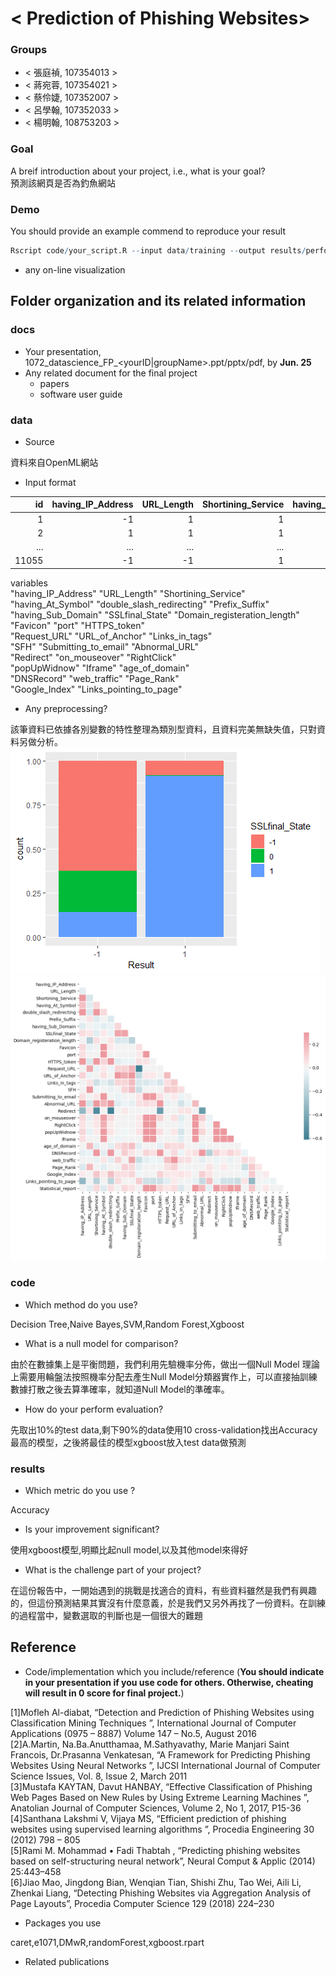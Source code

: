 # < Prediction of Phishing Websites>

### Groups
* < 張庭禎, 107354013 >
* < 蔣宛蓉, 107354021 >
* < 蔡伶婕, 107352007 >
* < 呂學翰, 107352033 >
* < 楊明翰, 108753203 >

### Goal
A breif introduction about your project, i.e., what is your goal?  
預測該網頁是否為釣魚網站


### Demo 
You should provide an example commend to reproduce your result
```R
Rscript code/your_script.R --input data/training --output results/performance.tsv
```
* any on-line visualization

## Folder organization and its related information

### docs
* Your presentation, 1072_datascience_FP_<yourID|groupName>.ppt/pptx/pdf, by **Jun. 25**
* Any related document for the final project
  * papers
  * software user guide

### data

* Source  
  
資料來自OpenML網站  
* Input format  
  
id | having_IP_Address | URL_Length | Shortining_Service| having_At_Symbol | double_slash_redirecting|...|Result
-------------: | -------------:|-------------: | -------------:|-------------: | -------------:|--------:|--------:
1|-1|1|1|1|-1|...|-1
2|1|1|1|1|1|...|-1
...|...|...|...|...|...|...|...
11055|-1|-1|1|1|1|...|-1
  
  variables  
"having_IP_Address"           "URL_Length"                  "Shortining_Service"          
"having_At_Symbol"            "double_slash_redirecting"    "Prefix_Suffix"              
"having_Sub_Domain"           "SSLfinal_State"              "Domain_registeration_length"  
"Favicon"                     "port"                        "HTTPS_token"                
"Request_URL"                 "URL_of_Anchor"               "Links_in_tags"              
"SFH"                         "Submitting_to_email"         "Abnormal_URL"               
"Redirect"                    "on_mouseover"                "RightClick"                 
"popUpWidnow"                 "Iframe"                      "age_of_domain"              
"DNSRecord"                   "web_traffic"                 "Page_Rank"                  
"Google_Index"                "Links_pointing_to_page"  

* Any preprocessing?  
  
該筆資料已依據各別變數的特性整理為類別型資料，且資料完美無缺失值，只對資料另做分析。  
![plot](/plots/var_result/result_SSL_final.png)  
![plot](/plots/corrplot/corrplot_python.png)

### code

* Which method do you use?  
  
Decision Tree,Naive Bayes,SVM,Random Forest,Xgboost  
* What is a null model for comparison?  
  
由於在數據集上是平衡問題，我們利用先驗機率分佈，做出一個Null Model 理論上需要用輪盤法按照機率分配去產生Null Model分類器實作上，可以直接抽訓練數據打散之後去算準確率，就知道Null Model的準確率。  
* How do your perform evaluation?  
  
先取出10%的test data,剩下90%的data使用10 cross-validation找出Accuracy最高的模型，之後將最佳的模型xgboost放入test data做預測  
### results

* Which metric do you use ?  
  
Accuracy  
* Is your improvement significant?  
  
使用xgboost模型,明顯比起null model,以及其他model來得好  
* What is the challenge part of your project? 
  
在這份報告中，一開始遇到的挑戰是找適合的資料，有些資料雖然是我們有興趣的，但這份預測結果其實沒有什麼意義，於是我們又另外再找了一份資料。在訓練的過程當中，變數選取的判斷也是一個很大的難題  
## Reference
* Code/implementation which you include/reference (__You should indicate in your presentation if you use code for others. Otherwise, cheating will result in 0 score for final project.__)  
  
[1]Mofleh Al-diabat, “Detection and Prediction of Phishing Websites using Classification Mining Techniques ”, International Journal of Computer Applications (0975 – 8887) Volume 147 – No.5, August 2016  
[2]A.Martin, Na.Ba.Anutthamaa, M.Sathyavathy, Marie Manjari Saint Francois,  Dr.Prasanna Venkatesan, “A Framework for Predicting Phishing Websites Using Neural Networks ”, IJCSI International Journal of Computer Science Issues, Vol. 8, Issue 2, March 2011  
[3]Mustafa KAYTAN, Davut HANBAY, “Effective Classification of Phishing Web Pages Based on New Rules by Using Extreme Learning Machines ”, Anatolian Journal of Computer Sciences, Volume 2, No 1, 2017, P15-36  
[4]Santhana Lakshmi V, Vijaya MS, “Efficient  prediction of phishing websites using supervised learning algorithms ”, Procedia Engineering 30 (2012) 798 – 805  
[5]Rami M. Mohammad • Fadi Thabtah , “Predicting phishing websites based on self-structuring neural network”, Neural Comput & Applic (2014) 25:443–458  
[6]Jiao Mao, Jingdong Bian, Wenqian Tian, Shishi Zhu, Tao Wei, Aili Li,  Zhenkai Liang, “Detecting Phishing Websites via Aggregation Analysis of Page Layouts”, Procedia Computer Science 129 (2018) 224–230  

* Packages you use  
  
caret,e1071,DMwR,randomForest,xgboost.rpart  
* Related publications  



